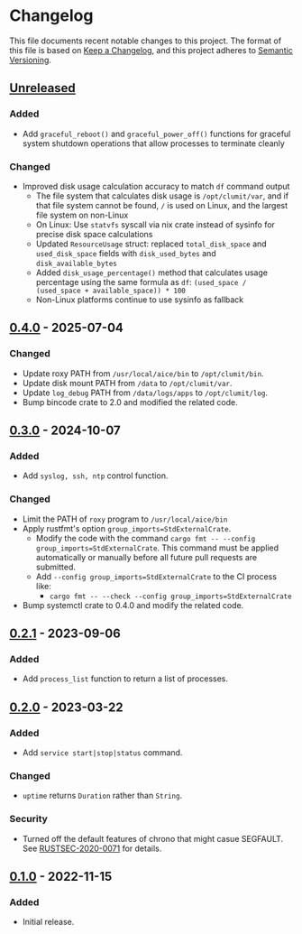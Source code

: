 # Changelog

This file documents recent notable changes to this project. The format of this
file is based on [Keep a Changelog](https://keepachangelog.com/en/1.0.0/), and
this project adheres to [Semantic Versioning](https://semver.org/spec/v2.0.0.html).

## [Unreleased]

### Added

- Add `graceful_reboot()` and `graceful_power_off()` functions for graceful
  system shutdown operations that allow processes to terminate cleanly

### Changed

- Improved disk usage calculation accuracy to match `df` command output
  - The file system that calculates disk usage is `/opt/clumit/var`, and if that
    file system cannot be found, `/` is used on Linux, and the largest file
    system on non-Linux
  - On Linux: Use `statvfs` syscall via nix crate instead of sysinfo for precise
    disk space calculations
  - Updated `ResourceUsage` struct: replaced `total_disk_space` and
    `used_disk_space` fields with `disk_used_bytes` and `disk_available_bytes`
  - Added `disk_usage_percentage()` method that calculates usage percentage using
    the same formula as `df`: `(used_space / (used_space + available_space)) * 100`
  - Non-Linux platforms continue to use sysinfo as fallback

## [0.4.0] - 2025-07-04

### Changed

- Update roxy PATH from `/usr/local/aice/bin` to `/opt/clumit/bin`.
- Update disk mount PATH from `/data` to `/opt/clumit/var`.
- Update `log_debug` PATH from `/data/logs/apps` to `/opt/clumit/log`.
- Bump bincode crate to 2.0 and modified the related code.

## [0.3.0] - 2024-10-07

### Added

- Add `syslog, ssh, ntp` control function.

### Changed

- Limit the PATH of `roxy` program to `/usr/local/aice/bin`
- Apply rustfmt's option `group_imports=StdExternalCrate`.
  - Modify the code with the command `cargo fmt -- --config group_imports=StdExternalCrate`.
    This command must be applied automatically or manually before all future pull
    requests are submitted.
  - Add `--config group_imports=StdExternalCrate` to the CI process like:
    - `cargo fmt -- --check --config group_imports=StdExternalCrate`
- Bump systemctl crate to 0.4.0 and modify the related code.

## [0.2.1] - 2023-09-06

### Added

- Add `process_list` function to return a list of processes.

## [0.2.0] - 2023-03-22

### Added

- Add `service start|stop|status` command.

### Changed

- `uptime` returns `Duration` rather than `String`.

### Security

- Turned off the default features of chrono that might casue SEGFAULT. See
  [RUSTSEC-2020-0071](https://rustsec.org/advisories/RUSTSEC-2020-0071) for details.

## [0.1.0] - 2022-11-15

### Added

- Initial release.

[Unreleased]: https://github.com/aicers/roxy/compare/0.4.0...main
[0.4.0]: https://github.com/aicers/roxy/compare/0.3.0...0.4.0
[0.3.0]: https://github.com/aicers/roxy/compare/0.2.1...0.3.0
[0.2.1]: https://github.com/aicers/roxy/compare/0.2.0...0.2.1
[0.2.0]: https://github.com/aicers/roxy/compare/0.1.0...0.2.0
[0.1.0]: https://github.com/aicers/roxy/tree/0.1.0
